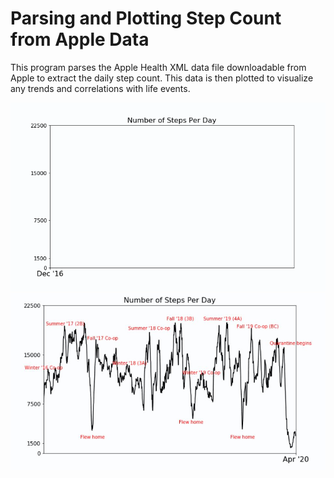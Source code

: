 # Parsing and Plotting Step Count from Apple Data
This program parses the Apple Health XML data file downloadable from Apple to extract the daily step count. This data is then plotted to visualize any trends and correlations with life events.
<p align = "CENTER">
  <img src="dailySteps.gif" width=800>
  <img src="overallPlot.JPG" width=800>
</p>
